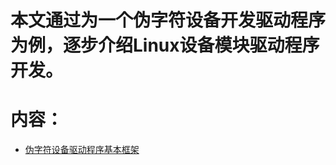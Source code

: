 # 本文通过为一个伪字符设备开发驱动程序为例，逐步介绍Linux设备模块驱动程序开发。

# 内容：
- [伪字符设备驱动程序基本框架](docs/pseudoCharDeviceDriverFramework.md)